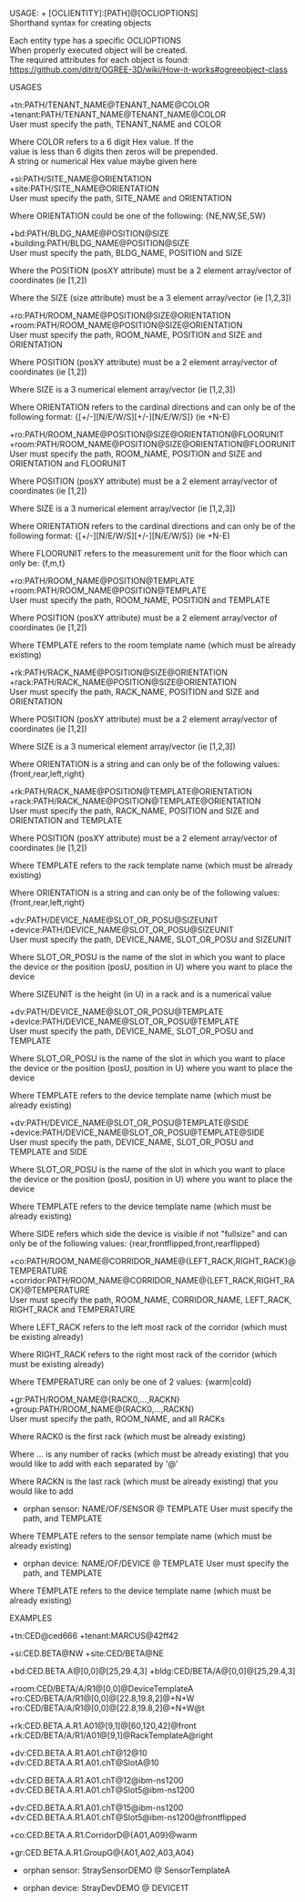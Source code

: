 USAGE: + [OCLIENTITY]:[PATH]@[OCLIOPTIONS]   
Shorthand syntax for creating objects   

Each entity type has a specific OCLIOPTIONS   
When properly executed object will be created.   
The required attributes for each object is found:    
https://github.com/ditrit/OGREE-3D/wiki/How-it-works#ogreeobject-class   

USAGES   

+tn:PATH/TENANT_NAME@TENANT_NAME@COLOR   
+tenant:PATH/TENANT_NAME@TENANT_NAME@COLOR   
User must specify the path, TENANT_NAME and COLOR   

Where COLOR refers to a 6 digit Hex value. If the    
value is less than 6 digits then zeros will be prepended.   
A string or numerical Hex value maybe given here



+si:PATH/SITE_NAME@ORIENTATION   
+site:PATH/SITE_NAME@ORIENTATION   
User must specify the path, SITE_NAME and ORIENTATION   

Where ORIENTATION could be one of the following: {NE,NW,SE,SW}


+bd:PATH/BLDG_NAME@POSITION@SIZE   
+building:PATH/BLDG_NAME@POSITION@SIZE   
User must specify the path, BLDG_NAME, POSITION and SIZE   

Where the POSITION (posXY attribute) must be a 2 element array/vector of coordinates (ie [1,2])   

Where the SIZE (size attribute) must be a 3 element array/vector (ie [1,2,3])


+ro:PATH/ROOM_NAME@POSITION@SIZE@ORIENTATION   
+room:PATH/ROOM_NAME@POSITION@SIZE@ORIENTATION    
User must specify the path, ROOM_NAME, POSITION and SIZE and ORIENTATION   

Where POSITION (posXY attribute) must be a 2 element array/vector of coordinates (ie [1,2]) 

Where SIZE is a 3 numerical element array/vector (ie [1,2,3])

Where ORIENTATION refers to the cardinal directions and can only be of the following format: {[+/-][N/E/W/S][+/-][N/E/W/S]} (ie +N-E)


+ro:PATH/ROOM_NAME@POSITION@SIZE@ORIENTATION@FLOORUNIT   
+room:PATH/ROOM_NAME@POSITION@SIZE@ORIENTATION@FLOORUNIT    
User must specify the path, ROOM_NAME, POSITION and SIZE and ORIENTATION and FLOORUNIT


Where POSITION (posXY attribute) must be a 2 element array/vector of coordinates (ie [1,2]) 

Where SIZE is a 3 numerical element array/vector (ie [1,2,3])

Where ORIENTATION refers to the cardinal directions and can only be of the following format: {[+/-][N/E/W/S][+/-][N/E/W/S]} (ie +N-E)

Where FLOORUNIT refers to the measurement unit for the floor which can only be: {f,m,t}  


+ro:PATH/ROOM_NAME@POSITION@TEMPLATE   
+room:PATH/ROOM_NAME@POSITION@TEMPLATE    
User must specify the path, ROOM_NAME, POSITION and TEMPLATE


Where POSITION (posXY attribute) must be a 2 element array/vector of coordinates (ie [1,2]) 

Where TEMPLATE refers to the room template name (which must be already existing)


+rk:PATH/RACK_NAME@POSITION@SIZE@ORIENTATION   
+rack:PATH/RACK_NAME@POSITION@SIZE@ORIENTATION   
User must specify the path, RACK_NAME, POSITION and SIZE and ORIENTATION 

Where POSITION (posXY attribute) must be a 2 element array/vector of coordinates (ie [1,2]) 

Where SIZE is a 3 numerical element array/vector (ie [1,2,3])

Where ORIENTATION is a string and can only be of the following values: {front,rear,left,right}


+rk:PATH/RACK_NAME@POSITION@TEMPLATE@ORIENTATION   
+rack:PATH/RACK_NAME@POSITION@TEMPLATE@ORIENTATION   
User must specify the path, RACK_NAME, POSITION and SIZE and ORIENTATION and TEMPLATE   

Where POSITION (posXY attribute) must be a 2 element array/vector of coordinates (ie [1,2]) 

Where TEMPLATE refers to the rack template name (which must be already existing)

Where ORIENTATION is a string and can only be of the following values: {front,rear,left,right}


+dv:PATH/DEVICE_NAME@SLOT_OR_POSU@SIZEUNIT   
+device:PATH/DEVICE_NAME@SLOT_OR_POSU@SIZEUNIT   
User must specify the path, DEVICE_NAME, SLOT_OR_POSU and SIZEUNIT  

Where SLOT_OR_POSU is the name of the slot in which you want to place the device or the position (posU, position in U) where you want to place the device 

Where SIZEUNIT is the height (in U) in a rack and is a numerical value


+dv:PATH/DEVICE_NAME@SLOT_OR_POSU@TEMPLATE   
+device:PATH/DEVICE_NAME@SLOT_OR_POSU@TEMPLATE   
User must specify the path, DEVICE_NAME, SLOT_OR_POSU and TEMPLATE

Where SLOT_OR_POSU is the name of the slot in which you want to place the device or the position (posU, position in U) where you want to place the device 

Where TEMPLATE refers to the device template name (which must be already existing)


+dv:PATH/DEVICE_NAME@SLOT_OR_POSU@TEMPLATE@SIDE   
+device:PATH/DEVICE_NAME@SLOT_OR_POSU@TEMPLATE@SIDE   
User must specify the path, DEVICE_NAME, SLOT_OR_POSU and TEMPLATE and SIDE  

Where SLOT_OR_POSU is the name of the slot in which you want to place the device or the position (posU, position in U) where you want to place the device 

Where TEMPLATE refers to the device template name (which must be already existing)

Where SIDE refers which side the device is visible if not "fullsize" and can only be of the following values: {rear,frontflipped,front,rearflipped}


+co:PATH/ROOM_NAME@CORRIDOR_NAME@{LEFT_RACK,RIGHT_RACK}@TEMPERATURE   
+corridor:PATH/ROOM_NAME@CORRIDOR_NAME@{LEFT_RACK,RIGHT_RACK}@TEMPERATURE   
User must specify the path, ROOM_NAME, CORRIDOR_NAME, LEFT_RACK, RIGHT_RACK and TEMPERATURE   

Where LEFT_RACK refers to the left most rack of the corridor (which must be existing already) 

Where RIGHT_RACK refers to the right most rack of the corridor (which must be existing already) 

Where TEMPERATURE can only be one of 2 values: {warm|cold}


+gr:PATH/ROOM_NAME@{RACK0,...,RACKN}   
+group:PATH/ROOM_NAME@{RACK0,...,RACKN}   
User must specify the path, ROOM_NAME, and all RACKs   

Where RACK0 is the first rack (which must be already existing)

Where ... is any number of racks (which must be already existing) that you would like to add with each separated by '@'

Where RACKN is the last rack (which must be already existing) that you would like to add 


+ orphan sensor: NAME/OF/SENSOR @ TEMPLATE
User must specify the path, and TEMPLATE  

Where TEMPLATE refers to the sensor template name (which must be already existing)


+ orphan device: NAME/OF/DEVICE @ TEMPLATE
User must specify the path, and TEMPLATE 

Where TEMPLATE refers to the device template name (which must be already existing)


EXAMPLES   

+tn:CED@ced666
+tenant:MARCUS@42ff42

+si:CED.BETA@NW
+site:CED/BETA@NE

+bd:CED.BETA.A@[0,0]@[25,29.4,3]
+bldg:CED/BETA/A@[0,0]@[25,29.4,3]

+room:CED/BETA/A/R1@[0,0]@DeviceTemplateA
+ro:CED/BETA/A/R1@[0,0]@[22.8,19.8,2]@+N+W
+ro:CED/BETA/A/R1@[0,0]@[22.8,19.8,2]@+N+W@t

+rk:CED.BETA.A.R1.A01@[9,1]@[60,120,42]@front
+rk:CED/BETA/A/R1/A01@[9,1]@RackTemplateA@right


+dv:CED.BETA.A.R1.A01.chT@12@10
+dv:CED.BETA.A.R1.A01.chT@SlotA@10

+dv:CED.BETA.A.R1.A01.chT@12@ibm-ns1200
+dv:CED.BETA.A.R1.A01.chT@Slot5@ibm-ns1200

+dv:CED.BETA.A.R1.A01.chT@15@ibm-ns1200
+dv:CED.BETA.A.R1.A01.chT@Slot5@ibm-ns1200@frontflipped

+co:CED.BETA.A.R1.CorridorD@{A01,A09}@warm 

+gr:CED.BETA.A.R1.GroupG@{A01,A02,A03,A04}

+ orphan sensor: StraySensorDEMO @ SensorTemplateA

+ orphan device: StrayDevDEMO @ DEVICE1T